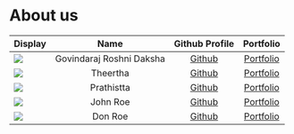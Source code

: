 # About us

| Display                                             |           Name           |              Github Profile               |                      Portfolio                      |
|-----------------------------------------------------|:------------------------:|:-----------------------------------------:|:---------------------------------------------------:|
| ![](https://via.placeholder.com/100.png?text=Photo) | Govindaraj Roshni Daksha | [Github](https://github.com/roshnidaksha) | [Portfolio](../docs/team/govindarajRoshniDaksha.md) |
| ![](https://via.placeholder.com/100.png?text=Photo) |         Theertha          |       [Github](https://github.com/)       |          [Portfolio](docs/team/johndoe.md)          |
| ![](https://via.placeholder.com/100.png?text=Photo) |         Prathistta         |       [Github](https://github.com/)       |          [Portfolio](docs/team/johndoe.md)          |
| ![](https://via.placeholder.com/100.png?text=Photo) |         John Roe         |       [Github](https://github.com/)       |          [Portfolio](docs/team/johndoe.md)          |
| ![](https://via.placeholder.com/100.png?text=Photo) |         Don Roe          |       [Github](https://github.com/)       |          [Portfolio](docs/team/johndoe.md)          |
